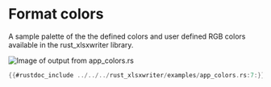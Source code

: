 # Format colors

A sample palette of the the defined colors and user defined RGB colors available
in the rust_xlsxwriter library.

![Image of output from app_colors.rs](../../images/colors.png)

```rust
{{#rustdoc_include ../../../rust_xlsxwriter/examples/app_colors.rs:7:}}
```